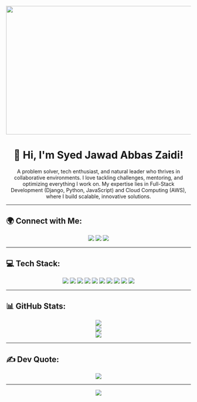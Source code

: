 <p align="center">
  <img src="https://i.gifer.com/9viJ.gif" width="700" height="350">
</p>

<h1 align="center">🚀 Hi, I'm Syed Jawad Abbas Zaidi!</h1>

<p align="center">A problem solver, tech enthusiast, and natural leader who thrives in collaborative environments. I love tackling challenges, mentoring, and optimizing everything I work on. My expertise lies in Full-Stack Development (Django, Python, JavaScript) and Cloud Computing (AWS), where I build scalable, innovative solutions.</p>

---

## 🌍 Connect with Me:
<p align="center">
  <a href="https://instagram.com/zaixdiii"><img src="https://img.shields.io/badge/Instagram-%23E4405F.svg?style=for-the-badge&logo=Instagram&logoColor=white"></a>
  <a href="https://www.linkedin.com/in/jawad-zaidi-4a2649353/"><img src="https://img.shields.io/badge/LinkedIn-%230077B5.svg?style=for-the-badge&logo=linkedin&logoColor=white"></a>
  <a href="mailto:jawadzaidi026@gmail.com"><img src="https://img.shields.io/badge/Email-D14836?style=for-the-badge&logo=gmail&logoColor=white"></a>
</p>

---

## 💻 Tech Stack:
<p align="center">
  <img src="https://img.shields.io/badge/c++-%2300599C.svg?style=for-the-badge&logo=c%2B%2B&logoColor=white">
  <img src="https://img.shields.io/badge/javascript-%23323330.svg?style=for-the-badge&logo=javascript&logoColor=%23F7DF1E">
  <img src="https://img.shields.io/badge/html5-%23E34F26.svg?style=for-the-badge&logo=html5&logoColor=white">
  <img src="https://img.shields.io/badge/python-3670A0?style=for-the-badge&logo=python&logoColor=ffdd54">
  <img src="https://img.shields.io/badge/AWS-%23FF9900.svg?style=for-the-badge&logo=amazon-aws&logoColor=white">
  <img src="https://img.shields.io/badge/bootstrap-%238511FA.svg?style=for-the-badge&logo=bootstrap&logoColor=white">
  <img src="https://img.shields.io/badge/django-%23092E20.svg?style=for-the-badge&logo=django&logoColor=white">
  <img src="https://img.shields.io/badge/mysql-4479A1.svg?style=for-the-badge&logo=mysql&logoColor=white">
  <img src="https://img.shields.io/badge/git-%23F05033.svg?style=for-the-badge&logo=git&logoColor=white">
  <img src="https://img.shields.io/badge/github-%23121011.svg?style=for-the-badge&logo=github&logoColor=white">
</p>

---

## 📊 GitHub Stats:
<p align="center">
  <img src="https://github-readme-stats.vercel.app/api?username=jawad-zaidi-026&theme=radical&hide_border=false&include_all_commits=false&count_private=false">
  <br>
  <img src="https://nirzak-streak-stats.vercel.app/?user=jawad-zaidi-026&theme=radical&hide_border=false">
  <br>
  <img src="https://github-readme-stats.vercel.app/api/top-langs/?username=jawad-zaidi-026&theme=radical&hide_border=false&include_all_commits=false&count_private=false&layout=compact">
</p>

---

## ✍️ Dev Quote:
<p align="center">
  <img src="https://quotes-github-readme.vercel.app/api?type=horizontal&theme=radical">
</p>

---

<p align="center">
  <img src="https://visitcount.itsvg.in/api?id=jawad-zaidi-026&icon=0&color=0">
</p>
